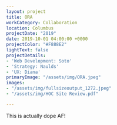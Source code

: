 ```yaml
---
layout: project
title: ORA
workCategory: Collaboration
location: Columbus
projectDate: "2019"
date: 2019-10-01 04:00:00 +0000
projectColor: "#F888E2"
lightText: false
projectDetails:
- 'Web Development: Soto'
- 'Strategy: Naulds'
- 'UX: Diana'
primaryImage: "/assets/img/ORA.jpeg"
images:
- "/assets/img/fullsizeoutput_1272.jpeg"
- "/assets/img/HOC Site Review.pdf"

---
```

This is actually dope AF! 